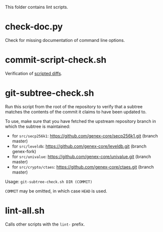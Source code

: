 This folder contains lint scripts.

check-doc.py
============
Check for missing documentation of command line options.

commit-script-check.sh
======================
Verification of [scripted diffs](/doc/developer-notes.md#scripted-diffs).

git-subtree-check.sh
====================
Run this script from the root of the repository to verify that a subtree matches the contents of
the commit it claims to have been updated to.

To use, make sure that you have fetched the upstream repository branch in which the subtree is
maintained:
* for `src/secp256k1`: https://github.com/genex-core/secp256k1.git (branch master)
* for `src/leveldb`: https://github.com/genex-core/leveldb.git (branch genex-fork)
* for `src/univalue`: https://github.com/genex-core/univalue.git (branch master)
* for `src/crypto/ctaes`: https://github.com/genex-core/ctaes.git (branch master)

Usage: `git-subtree-check.sh DIR (COMMIT)`

`COMMIT` may be omitted, in which case `HEAD` is used.

lint-all.sh
===========
Calls other scripts with the `lint-` prefix.
